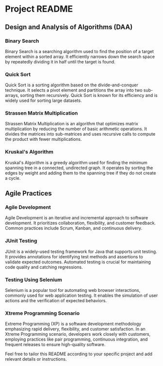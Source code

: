 # Project README

## Design and Analysis of Algorithms (DAA)

### Binary Search

Binary Search is a searching algorithm used to find the position of a target element within a sorted array. It efficiently narrows down the search space by repeatedly dividing it in half until the target is found.

### Quick Sort

Quick Sort is a sorting algorithm based on the divide-and-conquer technique. It selects a pivot element and partitions the array into two sub-arrays, sorting them recursively. Quick Sort is known for its efficiency and is widely used for sorting large datasets.

### Strassen Matrix Multiplication

Strassen Matrix Multiplication is an algorithm that optimizes matrix multiplication by reducing the number of basic arithmetic operations. It divides the matrices into sub-matrices and uses recursive calls to compute the product with fewer multiplications.

### Kruskal's Algorithm

Kruskal's Algorithm is a greedy algorithm used for finding the minimum spanning tree in a connected, undirected graph. It operates by sorting the edges by weight and adding them to the spanning tree if they do not create a cycle.

## Agile Practices

### Agile Development

Agile Development is an iterative and incremental approach to software development. It prioritizes collaboration, flexibility, and customer feedback. Common practices include Scrum, Kanban, and continuous delivery.

### JUnit Testing

JUnit is a widely-used testing framework for Java that supports unit testing. It provides annotations for identifying test methods and assertions to validate expected outcomes. Automated testing is crucial for maintaining code quality and catching regressions.

### Testing Using Selenium

Selenium is a popular tool for automating web browser interactions, commonly used for web application testing. It enables the simulation of user actions and the verification of expected behaviors.

### Xtreme Programming Scenario

Extreme Programming (XP) is a software development methodology emphasizing rapid delivery, flexibility, and customer satisfaction. In an Xtreme Programming scenario, developers work closely with customers, employing practices like pair programming, continuous integration, and frequent releases to ensure high-quality software.

Feel free to tailor this README according to your specific project and add relevant details or instructions.
